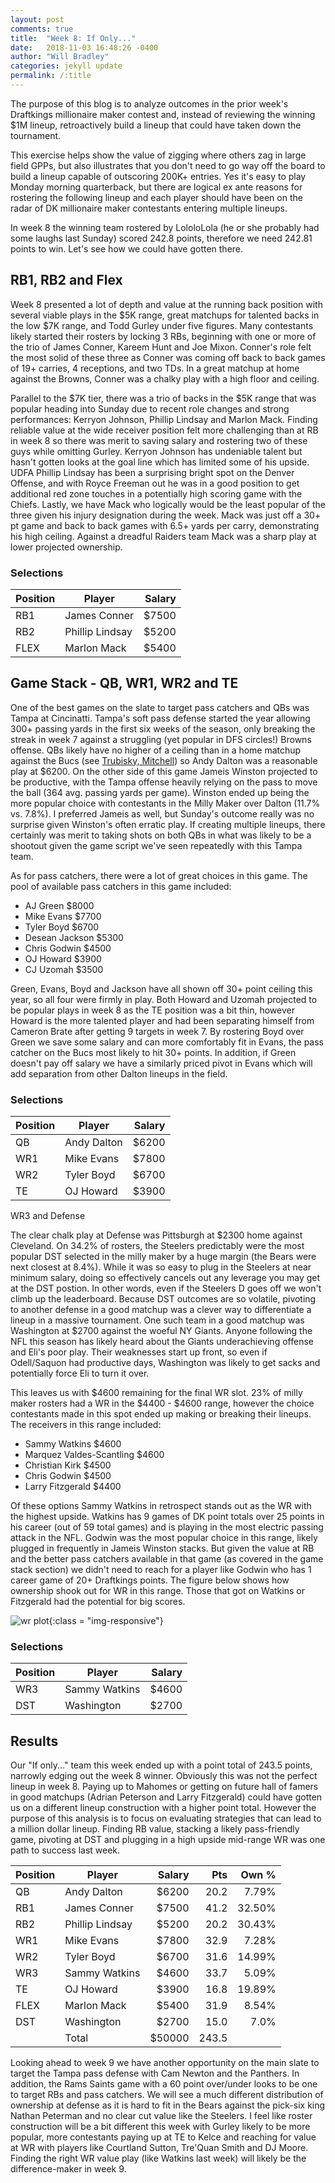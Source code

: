 ```yaml
---
layout: post
comments: true
title:  "Week 8: If Only..."
date:   2018-11-03 16:48:26 -0400
author: "Will Bradley"
categories: jekyll update
permalink: /:title
---
```


The purpose of this blog is to analyze outcomes in the prior week's Draftkings millionaire maker contest and, instead of reviewing the winning $1M lineup, retroactively build a lineup that could have taken down the tournament.  
 
This exercise helps show the value of zigging where others zag in large field GPPs, but also illustrates that you don't need to go way off the board to build a lineup capable of outscoring 200K+ entries.  Yes it's easy to play Monday morning quarterback, but there are logical ex ante reasons for rostering the following lineup and each player should have been on the radar of DK millionaire maker contestants entering multiple lineups.

In week 8 the winning team rostered by LololoLola (he or she probably had some laughs last Sunday) scored 242.8 points, therefore we need 242.81 points to win.  Let's see how we could have gotten there. 

## RB1, RB2 and Flex

Week 8 presented a lot of depth and value at the running back position with several viable plays in the $5K range, great matchups for talented backs in the low $7K range, and Todd Gurley under five figures.  Many contestants likely started their rosters by locking 3 RBs, beginning with one or more of the trio of James Conner, Kareem Hunt and Joe Mixon.  Conner's role felt the most solid of these three as Conner was coming off back to back games of 19+ carries, 4 receptions, and two TDs. In a great matchup at home against the Browns, Conner was a chalky play with a high floor and ceiling. 

Parallel to the $7K tier, there was a trio of backs in the $5K range that was popular heading into Sunday due to recent role changes and strong performances: Kerryon Johnson, Phillip Lindsay and Marlon Mack. Finding reliable value at the wide receiver position felt more challenging than at RB in week 8 so there was merit to saving salary and rostering two of these guys while omitting Gurley. Kerryon Johnson has undeniable talent but hasn't gotten looks at the goal line which has limited some of his upside. UDFA Phillip Lindsay has been a surprising bright spot on the Denver Offense, and with Royce Freeman out he was in a good position to get additional red zone touches in a potentially high scoring game with the Chiefs. Lastly, we have Mack who logically would be the least popular of the three given his injury designation during the week.  Mack was just off a 30+ pt game and back to back games with 6.5+ yards per carry, demonstrating his high ceiling. Against a dreadful Raiders team Mack was a sharp play at lower projected ownership. 

### Selections

| Position | Player      |  Salary |
|----------|-------------|--------:|
| RB1 |  James Conner    | $7500 |
| RB2 |  Phillip Lindsay | $5200 |
| FLEX | Marlon Mack     | $5400 |

## Game Stack - QB, WR1, WR2 and TE  

One of the best games on the slate to target pass catchers and QBs was Tampa at Cincinatti.  Tampa's soft pass defense started the year allowing 300+ passing yards in the first six weeks of the season, only breaking the streak in week 7 against a struggling (yet popular in DFS circles!) Browns offense.  QBs likely have no higher of a ceiling than in a home matchup against the Bucs (see [Trubisky, Mitchell][mitch-trubisky]) so Andy Dalton was a reasonable play at $6200.  On the other side of this game Jameis Winston projected to be productive, with the Tampa offense heavily relying on the pass to move the ball (364 avg. passing yards per game). Winston ended up being the more popular choice with contestants in the Milly Maker over Dalton (11.7% vs. 7.8%). I preferred Jameis as well, but Sunday's outcome really was no surprise given Winston's often erratic play.  If creating multiple lineups, there certainly was merit to taking shots on both QBs in what was likely to be a shootout given the game script we've seen repeatedly with this Tampa team.

As for pass catchers, there were a lot of great choices in this game.  The pool of available pass catchers in this game
included:

- AJ Green $8000
- Mike Evans $7700
- Tyler Boyd $6700
- Desean Jackson $5300
- Chris Godwin $4500
- OJ Howard $3900
- CJ Uzomah $3500

Green, Evans, Boyd and Jackson have all shown off 30+ point ceiling this year, so all four were firmly in play.  Both Howard and Uzomah projected to be popular plays in week 8 as the TE position was a bit thin, however Howard is the more talented player and had been separating himself from Cameron Brate after getting 9 targets in week 7.  By rostering Boyd over Green we save some salary and can more comfortably fit in Evans, the pass catcher on the Bucs most likely to hit 30+ points. In addition, if Green doesn't pay off salary we have a similarly priced pivot in Evans which will add separation from other Dalton lineups in the field.

### Selections

| Position | Player      |  Salary |
|----------|-------------|--------:|
| QB |  Andy Dalton    | $6200 |
| WR1 |  Mike Evans | $7800 |
| WR2 | Tyler Boyd     | $6700 |
| TE  | OJ Howard      | $3900 |

WR3 and Defense

The clear chalk play at Defense was Pittsburgh at $2300 home against Cleveland.  On 34.2% of rosters, the Steelers predictably were the most popular DST selected in the milly maker by a huge margin (the Bears were next closest at 8.4%).  While it was so easy to plug in the Steelers at near minimum salary, doing so effectively cancels out any leverage you may get at the DST postion. In other words, even if the Steelers D goes off we won't climb up the leaderboard.  Because DST outcomes are so volatile, pivoting to another defense in a good matchup was a clever way to differentiate a lineup in a massive tournament. One such team in a good matchup was Washington at $2700 against the woeful NY Giants.  Anyone following the NFL this season has likely heard about the Giants underachieving offense and Eli's poor play.  Their weaknesses start up front, so even if Odell/Saquon had productive days, Washington was likely to get sacks and potentially force Eli to turn it over.  

This leaves us with $4600 remaining for the final WR slot. 23% of milly maker rosters had a WR in the $4400 - $4600 range, however the choice contestants made in this spot ended up making or breaking their lineups.  The receivers in this range included:

- Sammy Watkins $4600
- Marquez Valdes-Scantling $4600
- Christian Kirk $4500
- Chris Godwin $4500
- Larry Fitzgerald $4400

Of these options Sammy Watkins in retrospect stands out as the WR with the highest upside. Watkins has 9 games of DK point totals over 25 points in his career (out of 59 total games) and is playing in the most electric passing attack in the NFL.  Godwin was the most popular choice in this range, likely plugged in frequently in Jameis Winston stacks. But given the value at RB and the better pass catchers available in that game (as covered in the game stack section) we didn't need to reach for a player like Godwin who has 1 career game of 20+ Draftkings points.  The figure below shows how ownership shook out for WR in this range.  Those that got on Watkins or Fitzgerald had the potential for big scores. 

![wr plot]({{site.baseurl}}/img/wr_plt.png){:class = "img-responsive"}

### Selections

| Position | Player      |  Salary |
|----------|-------------|--------:|
| WR3 |  Sammy Watkins    | $4600 |
| DST |  Washington | $2700 |

## Results

Our "If only..." team this week ended up with a point total of 243.5 points, narrowly edging out the week 8 winner.  Obviously this was not the perfect lineup in week 8. Paying up to Mahomes or getting on future hall of famers in good matchups (Adrian Peterson and Larry Fitzgerald) could have gotten us on a different lineup construction with a higher point total.  However the purpose of this analysis is to focus on evaluating strategies that can lead to a million dollar lineup.  Finding RB value, stacking a likely pass-friendly game, pivoting at DST and plugging in a high upside mid-range WR was one path to success last week.  

| Position | Player      |  Salary | Pts| Own %|
|----------|-------------|--------:|----:|-----:|
| QB |  Andy Dalton    | $6200 | 20.2 | 7.79% |
| RB1 |  James Conner    | $7500 | 41.2 | 32.50% |
| RB2 |  Phillip Lindsay | $5200 | 20.2 | 30.43% |
| WR1 |  Mike Evans | $7800 | 32.9 | 7.28% |
| WR2 | Tyler Boyd     | $6700 | 31.6 | 14.99% |
| WR3 |  Sammy Watkins    | $4600 | 33.7 | 5.09% |
| TE  | OJ Howard      | $3900 | 16.8 | 19.89% |
| FLEX | Marlon Mack     | $5400 | 31.9 | 8.54% |
| DST |  Washington | $2700 | 15.0 | 7.0% |
|     | Total       | $50000 | 243.5 | |

Looking ahead to week 9 we have another opportunity on the main slate to target the Tampa pass defense with Cam Newton and the Panthers.  In addition, the Rams Saints game with a 60 point over/under looks to be one to target RBs and pass catchers. We will see a much different distribution of ownership at defense as it is hard to fit in the Bears against the pick-six king Nathan Peterman and no clear cut value like the Steelers.  I feel like roster construction will be a bit different this week with Gurley likely to be more popular, more contestants paying up at TE to Kelce and reaching for value at WR with players like Courtland Sutton, Tre'Quan Smith and DJ Moore. Finding the right WR value play (like Watkins last week) will likely be the difference-maker in week 9.      

[mitch-trubisky]: https://www.pro-football-reference.com/boxscores/201809300chi.htm


